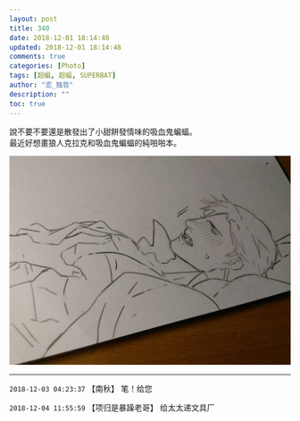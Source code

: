 ```yaml
---
layout: post
title: 340
date: 2018-12-01 18:14:48
updated: 2018-12-01 18:14:48
comments: true
categories: [Photo]
tags: [超蝙, 超蝠, SUPERBAT]
author: "恋_独哲"
description: ""
toc: true
---
```


<p>說不要不要還是散發出了小甜餅發情味的吸血鬼蝙蝠。<br />最近好想畫狼人克拉克和吸血鬼蝙蝠的純啪啪本。<br /></p>

![](https://raw.githubusercontent.com/alicewish/maple50821/master/img_YW5MWVN1NEpoZFhDTEpXOWlPMmllQnlyandCU2NkVEF0eGRPdVRlaFBtYTR2SktJdEtmMGJ3PT0.jpg)

---

`2018-12-03 04:23:37` 【南秋】 笔！给您

`2018-12-04 11:55:59` 【项归是暴躁老哥】 给太太递文具厂
